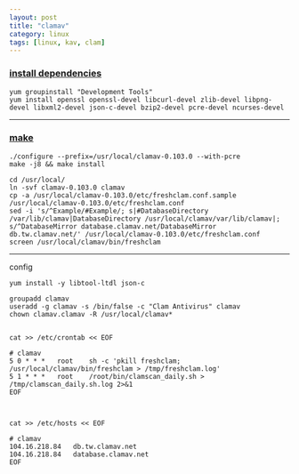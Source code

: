 ```yaml
---
layout: post
title: "clamav"
category: linux
tags: [linux, kav, clam]
---
```


### [install dependencies](https://www.clamav.net/documents/installation-on-redhat-and-centos-linux-distributions)


```
yum groupinstall "Development Tools"
yum install openssl openssl-devel libcurl-devel zlib-devel libpng-devel libxml2-devel json-c-devel bzip2-devel pcre-devel ncurses-devel
```

---

### [make](https://blog.csdn.net/qq_32447301/article/details/84888976)

```
./configure --prefix=/usr/local/clamav-0.103.0 --with-pcre
make -j8 && make install

cd /usr/local/
ln -svf clamav-0.103.0 clamav
cp -a /usr/local/clamav-0.103.0/etc/freshclam.conf.sample /usr/local/clamav-0.103.0/etc/freshclam.conf
sed -i 's/^Example/#Example/; s|#DatabaseDirectory /var/lib/clamav|DatabaseDirectory /usr/local/clamav/var/lib/clamav|; s/^DatabaseMirror database.clamav.net/DatabaseMirror db.tw.clamav.net/' /usr/local/clamav-0.103.0/etc/freshclam.conf
screen /usr/local/clamav/bin/freshclam
```

---

config


```
yum install -y libtool-ltdl json-c

groupadd clamav
useradd -g clamav -s /bin/false -c "Clam Antivirus" clamav
chown clamav.clamav -R /usr/local/clamav*


cat >> /etc/crontab << EOF

# clamav
5 0 * * *   root    sh -c 'pkill freshclam; /usr/local/clamav/bin/freshclam > /tmp/freshclam.log'
5 1 * * *   root    /root/bin/clamscan_daily.sh > /tmp/clamscan_daily.sh.log 2>&1
EOF



cat >> /etc/hosts << EOF

# clamav
104.16.218.84   db.tw.clamav.net
104.16.218.84   database.clamav.net
EOF

```
